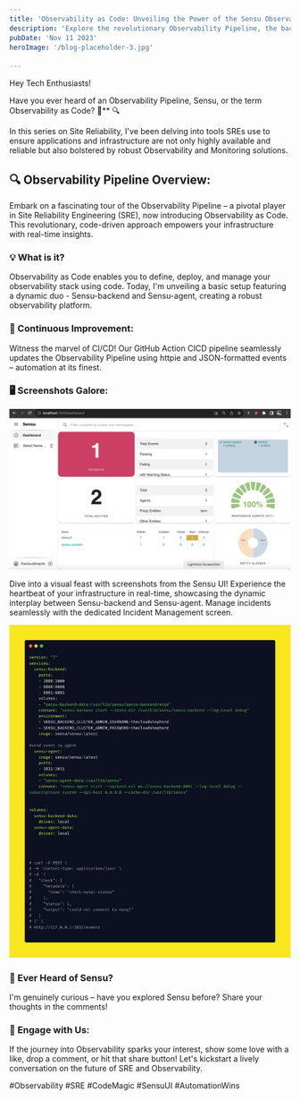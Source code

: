 ```yaml
---
title: 'Observability as Code: Unveiling the Power of the Sensu Observability Pipeline'
description: 'Explore the revolutionary Observability Pipeline, the backbone of Site Reliability Engineering, and learn how Sensu is transforming the landscape with Observability as Code.'
pubDate: 'Nov 11 2023'
heroImage: '/blog-placeholder-3.jpg'

---
```

Hey Tech Enthusiasts!

Have you ever heard of an Observability Pipeline, Sensu, or the term Observability as Code? 🚀** 🔍

In this series on Site Reliability, I've been delving into tools SREs use to ensure applications and infrastructure are not only highly available and reliable but also bolstered by robust Observability and Monitoring solutions.

## 🔍 Observability Pipeline Overview:

Embark on a fascinating tour of the Observability Pipeline – a pivotal player in Site Reliability Engineering (SRE), now introducing Observability as Code. This revolutionary, code-driven approach empowers your infrastructure with real-time insights.

### 💡 What is it?

Observability as Code enables you to define, deploy, and manage your observability stack using code. Today, I'm unveiling a basic setup featuring a dynamic duo - Sensu-backend and Sensu-agent, creating a robust observability platform.

### 🔄 Continuous Improvement:

Witness the marvel of CI/CD! Our GitHub Action CICD pipeline seamlessly updates the Observability Pipeline using httpie and JSON-formatted events – automation at its finest.

### 🖥️ Screenshots Galore:
![Screenshot 1](../images/sensu.png)


Dive into a visual feast with screenshots from the Sensu UI! Experience the heartbeat of your infrastructure in real-time, showcasing the dynamic interplay between Sensu-backend and Sensu-agent. Manage incidents seamlessly with the dedicated Incident Management screen.

![Screenshot 2](../images/sensu-docker-compose.png)

### 🤔 Ever Heard of Sensu?

I'm genuinely curious – have you explored Sensu before? Share your thoughts in the comments!

### 🚀 Engage with Us:

If the journey into Observability sparks your interest, show some love with a like, drop a comment, or hit that share button! Let's kickstart a lively conversation on the future of SRE and Observability.

#Observability #SRE #CodeMagic #SensuUI #AutomationWins

